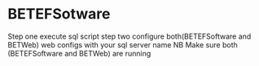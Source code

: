 # BETEFSotware
Step one execute sql script
step two configure both(BETEFSoftware and BETWeb) web configs with your sql server name
NB Make sure both (BETEFSoftware and BETWeb) are running
